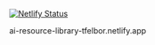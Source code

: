 [![Netlify Status](https://api.netlify.com/api/v1/badges/85620708-e5b8-491e-992a-1c473fd7cb92/deploy-status)](https://app.netlify.com/sites/ai-resource-library-tfelbor/deploys)

ai-resource-library-tfelbor.netlify.app
